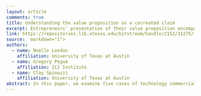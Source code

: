 ```yaml
---
layout: article
comments: true
title: Understanding the value proposition as a cocreated claim
excerpt: Entrepreneurs' presentation of their value proposition encompasses both a product-focussed (goods-dominant) logic, and a service-dominant logic centered on how the innovation will co-create value with stakeholders.
link: https://repositories.lib.utexas.edu/bitstream/handle/2152/31275/london-2015-value-proposition-as-a-co-created-claim.pdf?sequence=2
source:  markdown="1">
authors:
  - name: Noelle London
    affiliation: University of Texas at Austin
  - name: Gregory Pogue
    affiliation: IC2 Institute
  - name: Clay Spinuzzi
    affiliation: University of Texas at Austin
abstract: In this paper, we examine five cases of technology commercialization in terms of how entrepreneurs advance a specific kind of claim: the value proposition. The value proposition can describe the characteristics of the innovation itself (Goods- Dominant Logic) or propose how the innovation will co-create value with stakeholders (Service-Dominant Logic); in the examined cases, the value proposition transitions between these two “logics,” addressing different needs in the ongoing argument. We conclude by discussing the needs that each “logic” serves and the implications for better understanding entrepreneurship communication.
---
```

